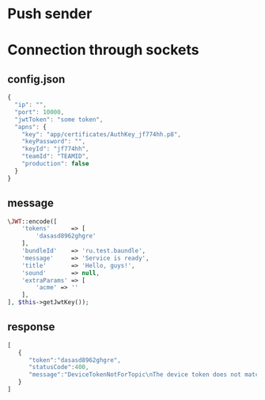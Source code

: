 # Push sender

# Connection through sockets

## config.json
```javascript
{
  "ip": "",
  "port": 10000,
  "jwtToken": "some token",
  "apns": {
    "key": "app/certificates/AuthKey_jf774hh.p8",
    "keyPassword": "",
    "keyId": "jf774hh",
    "teamId": "TEAMID",
    "production": false
  }
}
```

## message
```php
\JWT::encode([
    'tokens'      => [
	    'dasasd8962ghgre'
    ],
    'bundleId'    => 'ru.test.baundle',
    'message'     => 'Service is ready',
    'title'       => 'Hello, guys!',
    'sound'       => null,
    'extraParams' => [
	    'acme' => ''
    ],
], $this->getJwtKey());
```

## response
```javascript
[
   {
      "token":"dasasd8962ghgre",
      "statusCode":400,
      "message":"DeviceTokenNotForTopic\nThe device token does not match the specified topic"
   }
]
```